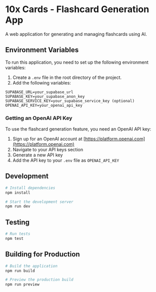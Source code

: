 # 10x Cards - Flashcard Generation App

A web application for generating and managing flashcards using AI.

## Environment Variables

To run this application, you need to set up the following environment variables:

1. Create a `.env` file in the root directory of the project.
2. Add the following variables:

```
SUPABASE_URL=your_supabase_url
SUPABASE_KEY=your_supabase_anon_key
SUPABASE_SERVICE_KEY=your_supabase_service_key (optional)
OPENAI_API_KEY=your_openai_api_key
```

### Getting an OpenAI API Key

To use the flashcard generation feature, you need an OpenAI API key:

1. Sign up for an OpenAI account at [https://platform.openai.com](https://platform.openai.com)
2. Navigate to your API keys section
3. Generate a new API key
4. Add the API key to your `.env` file as `OPENAI_API_KEY`

## Development

```bash
# Install dependencies
npm install

# Start the development server
npm run dev
```

## Testing

```bash
# Run tests
npm test
```

## Building for Production

```bash
# Build the application
npm run build

# Preview the production build
npm run preview
``` 